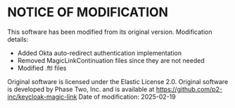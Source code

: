 # NOTICE OF MODIFICATION

This software has been modified from its original version.
Modification details:

- Added Okta auto-redirect authentication implementation
- Removed MagicLinkContinuation files since they are not needed
- Modified .ftl files

Original software is licensed under the Elastic License 2.0.
Original software is developed by Phase Two, Inc. and is available at <https://github.com/p2-inc/keycloak-magic-link>
Date of modification: 2025-02-19
